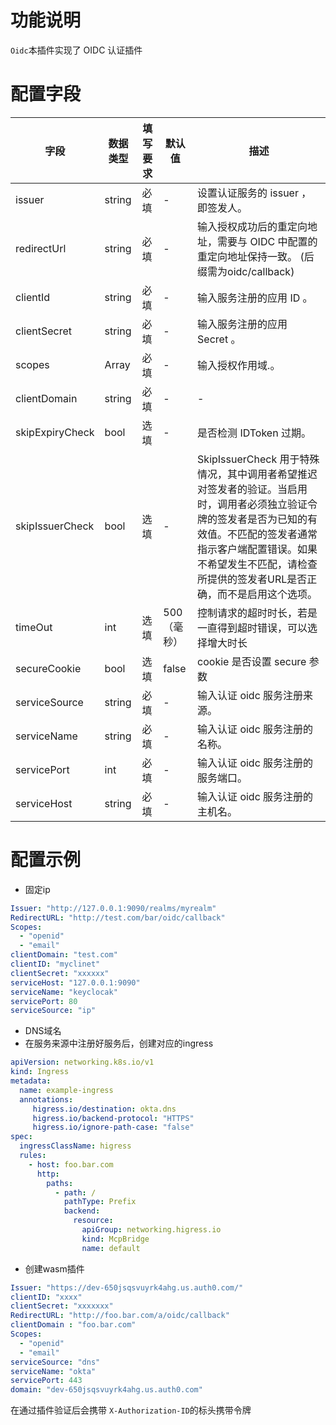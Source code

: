 # 功能说明
`Oidc`本插件实现了 OIDC 认证插件

# 配置字段

| 字段                | 数据类型   | 填写要求 | 默认值      | 描述                                                          |
|-------------------|--------|------|----------|-------------------------------------------------------------|
| issuer            | string | 必填   | -        | 设置认证服务的 issuer ，即签发人。                                       |
| redirectUrl       | string | 必填   | -        | 输入授权成功后的重定向地址，需要与 OIDC 中配置的重定向地址保持一致。   (后缀需为oidc/callback) |
| clientId          | string | 必填   | -        | 输入服务注册的应用 ID 。                                              |
| clientSecret      | string | 必填   | -        | 输入服务注册的应用 Secret 。                                          |
| scopes            | Array  | 必填   | -        | 输入授权作用域.。                                                   |
| clientDomain      |    string  |     必填  | -        | -                                                           | 输入 Cookie 的域名，认证通过后会将 Cookie 发送到指定的域名 ，保持登录状态。                 |
| skipExpiryCheck   | bool   | 选填   | -        | 是否检测 IDToken 过期。                                            |
| skipIssuerCheck   | bool   | 选填   | -        | SkipIssuerCheck 用于特殊情况，其中调用者希望推迟对签发者的验证。当启用时，调用者必须独立验证令牌的签发者是否为已知的有效值。不匹配的签发者通常指示客户端配置错误。如果不希望发生不匹配，请检查所提供的签发者URL是否正确，而不是启用这个选项。                                           |
| timeOut           | int | 选填   | 500 （毫秒） | 控制请求的超时时长，若是一直得到超时错误，可以选择增大时长                               |
| secureCookie      | bool | 选填   | false    | cookie 是否设置 secure 参数                                       |
| serviceSource     | string | 必填   | -        | 输入认证 oidc 服务注册来源。                                           |
| serviceName       | string | 必填   | -        | 输入认证 oidc 服务注册的名称。                                          |
| servicePort       | int    | 必填   | -        | 输入认证 oidc 服务注册的服务端口。                                        |
| serviceHost       | string | 必填   | -        | 输入认证 oidc 服务注册的主机名。                                         |                                          |
# 配置示例
- 固定ip
```yaml
Issuer: "http://127.0.0.1:9090/realms/myrealm"
RedirectURL: "http://test.com/bar/oidc/callback"
Scopes:
  - "openid"
  - "email"
clientDomain: "test.com"
clientID: "myclinet"
clientSecret: "xxxxxx"
serviceHost: "127.0.0.1:9090"
serviceName: "keyclocak"
servicePort: 80
serviceSource: "ip"
```
- DNS域名
- 在服务来源中注册好服务后，创建对应的ingress
```yaml
apiVersion: networking.k8s.io/v1
kind: Ingress
metadata:
  name: example-ingress
  annotations:
     higress.io/destination: okta.dns    
     higress.io/backend-protocol: "HTTPS"
     higress.io/ignore-path-case: "false"
spec:
  ingressClassName: higress
  rules:
    - host: foo.bar.com
      http:
        paths:
          - path: /
            pathType: Prefix
            backend:
              resource:
                apiGroup: networking.higress.io
                kind: McpBridge
                name: default

```
- 创建wasm插件
```yaml
Issuer: "https://dev-650jsqsvuyrk4ahg.us.auth0.com/"
clientID: "xxxx"
clientSecret: "xxxxxxx"
RedirectURL: "http://foo.bar.com/a/oidc/callback"
clientDomain : "foo.bar.com"
Scopes:
  - "openid"
  - "email"
serviceSource: "dns"
serviceName: "okta"
servicePort: 443
domain: "dev-650jsqsvuyrk4ahg.us.auth0.com"
```
在通过插件验证后会携带 `X-Authorization-ID`的标头携带令牌






